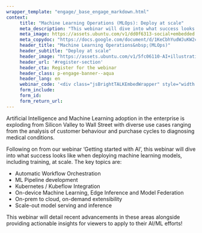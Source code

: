 ```yaml
---
wrapper_template: "engage/_base_engage_markdown.html"
context:
     title: "Machine Learning Operations (MLOps): Deploy at scale"
     meta_description: "This webinar will dive into what success looks like when deploying machine learning models, including training, at scale."
     meta_image: https://assets.ubuntu.com/v1/dd0f6313-social+embedded.jpg
     meta_copydoc: "https://docs.google.com/document/d/1KeCbhYudWJuKW2cMuNfsClvQXnyrpz0q2I-ILuwhfcY/edit?ts=5d6de4ad"
     header_title: "Machine Learning Operations&nbsp;(MLOps)"
     header_subtitle: "Deploy at scale"
     header_image: "https://assets.ubuntu.com/v1/5fc06110-AI+illustration.svg"
     header_url: '#register-section'
     header_cta: Register for the webinar
     header_class: p-engage-banner--aqua
     header_lang: en
     webinar_code: '<div class="jsBrightTALKEmbedWrapper" style="width:100%; height:100%; position:relative;background: #ffffff;"><script class="jsBrightTALKEmbedConfig" type="application/json">{ "channelId" : 6793, "language": "en-US", "commId" : 365540, "displayMode" : "standalone", "height" : "auto" }</script><script src="https://www.brighttalk.com/clients/js/player-embed/player-embed.js" class="jsBrightTALKEmbed"></script></div>'
     form_include:
     form_id:
     form_return_url:
---
```


Artificial Intelligence and Machine Learning adoption in the enterprise is exploding from Silicon Valley to Wall Street with diverse use cases ranging from the analysis of customer behaviour and purchase cycles to diagnosing medical conditions.

Following on from our webinar ‘Getting started with AI’, this webinar will dive into what success looks like when deploying machine learning models, including training, at scale. The key topics are:

- Automatic Workflow Orchestration
- ML Pipeline development
- Kubernetes / Kubeflow Integration
- On-device Machine Learning, Edge Inference and Model Federation
- On-prem to cloud, on-demand extensibility
- Scale-out model serving and inference

This webinar will detail recent advancements in these areas alongside providing actionable insights for viewers to apply to their AI/ML efforts!
